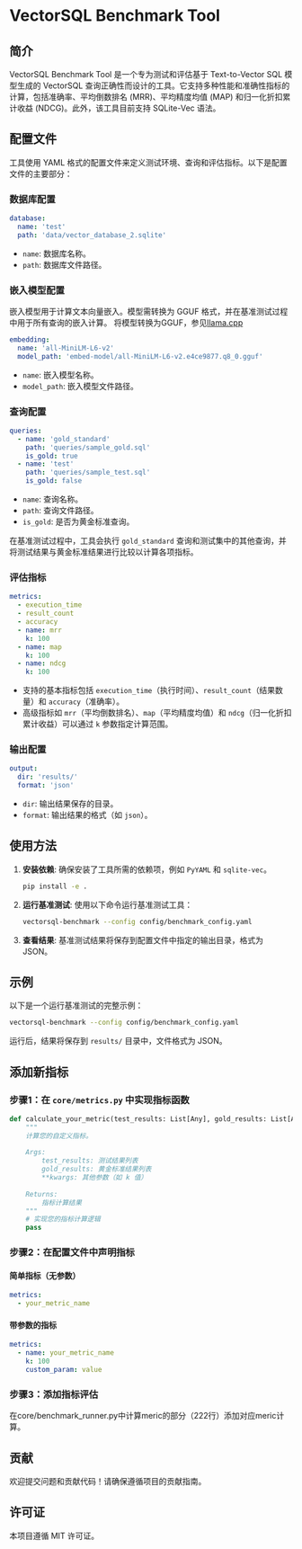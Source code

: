 # VectorSQL Benchmark Tool

## 简介
VectorSQL Benchmark Tool 是一个专为测试和评估基于 Text-to-Vector SQL 模型生成的 VectorSQL 查询正确性而设计的工具。它支持多种性能和准确性指标的计算，包括准确率、平均倒数排名 (MRR)、平均精度均值 (MAP) 和归一化折扣累计收益 (NDCG)。此外，该工具目前支持 SQLite-Vec 语法。

## 配置文件
工具使用 YAML 格式的配置文件来定义测试环境、查询和评估指标。以下是配置文件的主要部分：

### 数据库配置
```yaml
database:
  name: 'test'
  path: 'data/vector_database_2.sqlite'
```
- `name`: 数据库名称。
- `path`: 数据库文件路径。

### 嵌入模型配置
嵌入模型用于计算文本向量嵌入。模型需转换为 GGUF 格式，并在基准测试过程中用于所有查询的嵌入计算。
将模型转换为GGUF，参见[llama.cpp](https://github.com/ggml-org/llama.cpp)
```yaml
embedding:
  name: 'all-MiniLM-L6-v2'
  model_path: 'embed-model/all-MiniLM-L6-v2.e4ce9877.q8_0.gguf'
```
- `name`: 嵌入模型名称。
- `model_path`: 嵌入模型文件路径。

### 查询配置
```yaml
queries:
  - name: 'gold_standard'
    path: 'queries/sample_gold.sql'
    is_gold: true
  - name: 'test'
    path: 'queries/sample_test.sql'
    is_gold: false
```
- `name`: 查询名称。
- `path`: 查询文件路径。
- `is_gold`: 是否为黄金标准查询。

在基准测试过程中，工具会执行 `gold_standard` 查询和测试集中的其他查询，并将测试结果与黄金标准结果进行比较以计算各项指标。

### 评估指标
```yaml
metrics:
  - execution_time
  - result_count
  - accuracy
  - name: mrr
    k: 100
  - name: map
    k: 100
  - name: ndcg
    k: 100
```
- 支持的基本指标包括 `execution_time`（执行时间）、`result_count`（结果数量）和 `accuracy`（准确率）。
- 高级指标如 `mrr`（平均倒数排名）、`map`（平均精度均值）和 `ndcg`（归一化折扣累计收益）可以通过 `k` 参数指定计算范围。

### 输出配置
```yaml
output:
  dir: 'results/'
  format: 'json'
```
- `dir`: 输出结果保存的目录。
- `format`: 输出结果的格式（如 `json`）。

## 使用方法
1. **安装依赖**:
   确保安装了工具所需的依赖项，例如 `PyYAML` 和 `sqlite-vec`。
   ```bash
   pip install -e .
   ```

2. **运行基准测试**:
   使用以下命令运行基准测试工具：
   ```bash
   vectorsql-benchmark --config config/benchmark_config.yaml
   ```

3. **查看结果**:
   基准测试结果将保存到配置文件中指定的输出目录，格式为 JSON。

## 示例
以下是一个运行基准测试的完整示例：
```bash
vectorsql-benchmark --config config/benchmark_config.yaml
```
运行后，结果将保存到 `results/` 目录中，文件格式为 JSON。

## 添加新指标

### 步骤1：在 `core/metrics.py` 中实现指标函数

```python
def calculate_your_metric(test_results: List[Any], gold_results: List[Any], **kwargs) -> float:
    """
    计算您的自定义指标。
    
    Args:
        test_results: 测试结果列表
        gold_results: 黄金标准结果列表
        **kwargs: 其他参数（如 k 值）
    
    Returns:
        指标计算结果
    """
    # 实现您的指标计算逻辑
    pass
```

### 步骤2：在配置文件中声明指标

#### 简单指标（无参数）
```yaml
metrics:
  - your_metric_name
```

#### 带参数的指标
```yaml
metrics:
  - name: your_metric_name
    k: 100
    custom_param: value
```

### 步骤3：添加指标评估
在core/benchmark_runner.py中计算meric的部分（222行）添加对应meric计算。



## 贡献
欢迎提交问题和贡献代码！请确保遵循项目的贡献指南。

## 许可证
本项目遵循 MIT 许可证。
